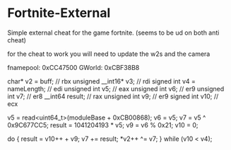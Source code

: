 # Fortnite-External
Simple external cheat for the game fortnite. (seems to be ud on both anti cheat)

for the cheat to work you will need to update the w2s and the camera



fnamepool: 0xCC47500
GWorld: 0xCBF38B8

char* v2 = buff; // rbx
unsigned __int16* v3; // rdi
signed int v4 = nameLength; // edi
unsigned int v5; // eax
unsigned int v6; // er9
unsigned int v7; // er8
__int64 result; // rax
unsigned int v9; // er9
signed int v10; // ecx
 
v5 = read<uint64_t>(moduleBase + 0xCB00868);
v6 = v5;
v7 = v5 ^ 0x9C677CC5;
result = 1041204193 * v5;
v9 = v6 % 0x21;
v10 = 0;
 
do
{
	result = v10++ + v9;
	v7 += result;
	*v2++ ^= v7;
} while (v10 < v4);
